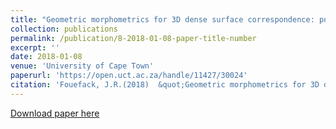 ```yaml
---
title: "Geometric morphometrics for 3D dense surface correspondence: population comparisons of shoulder bone morphology"
collection: publications
permalink: /publication/8-2018-01-08-paper-title-number
excerpt: ''
date: 2018-01-08
venue: 'University of Cape Town'
paperurl: 'https://open.uct.ac.za/handle/11427/30024'
citation: 'Fouefack, J.R.(2018)  &quot;Geometric morphometrics for 3D dense surface correspondence: population comparisons of shoulder bone morphology (Master's thesis).&quot; <i>Faculty of Health Sciences.</i>.'
---
```



[Download paper here](https://open.uct.ac.za/handle/11427/30024)
